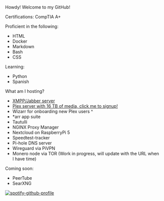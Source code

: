 Howdy! Welcome to my GitHub! 

Certifications:
CompTIA A+

Proficient in the following:

* HTML
* Docker
* Markdown
* Bash
* CSS

Learning: 

* Python
* Spanish

What am I hosting?

* [XMPP/Jabber server](https://breakvolt.com/)
* [Plex server with 16 TB of media, click me to signup!](https://dumbway.xyz)
* Wizarr for onboarding new Plex users ^
* *arr app suite  
* Tautulli
* NGINX Proxy Manager
* Nextcloud on RaspberryPi 5
* Speedtest-tracker
* Pi-hole DNS server
* Wireguard via PiVPN
* Monero node via TOR (Work in progress, will update with the URL when I have time)

Coming soon:

* PeerTube
* SearXNG

[![spotify-github-profile](https://spotify-github-profile.kittinanx.com/api/view?uid=kill_urself&cover_image=true&theme=default&show_offline=false&background_color=121212&interchange=false)](https://github.com/kittinan/spotify-github-profile)


